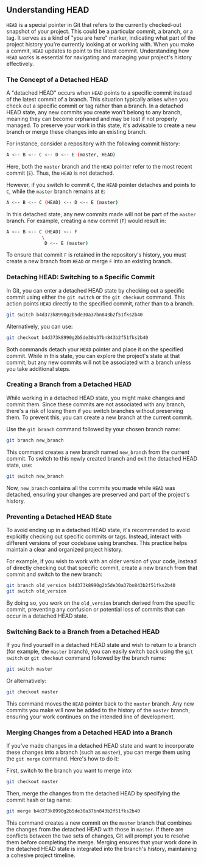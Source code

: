 ## Understanding HEAD

`HEAD` is a special pointer in Git that refers to the currently checked-out snapshot of your project. This could be a particular commit, a branch, or a tag. It serves as a kind of "you are here" marker, indicating what part of the project history you're currently looking at or working with. When you make a commit, `HEAD` updates to point to the latest commit. Understanding how `HEAD` works is essential for navigating and managing your project's history effectively.

### The Concept of a Detached HEAD

A "detached HEAD" occurs when `HEAD` points to a specific commit instead of the latest commit of a branch. This situation typically arises when you check out a specific commit or tag rather than a branch. In a detached HEAD state, any new commits you create won't belong to any branch, meaning they can become orphaned and may be lost if not properly managed. To preserve your work in this state, it's advisable to create a new branch or merge these changes into an existing branch.

For instance, consider a repository with the following commit history:

```bash
A <-- B <-- C <-- D <-- E (master, HEAD)
```

Here, both the `master` branch and the `HEAD` pointer refer to the most recent commit (`E`). Thus, the `HEAD` is not detached.

However, if you switch to commit `C`, the `HEAD` pointer detaches and points to `C`, while the `master` branch remains at `E`:

```bash
A <-- B <-- C (HEAD) <-- D <-- E (master)
```

In this detached state, any new commits made will not be part of the `master` branch. For example, creating a new commit (`F`) would result in:

```bash
A <-- B <-- C (HEAD) <-- F
             \
              D <-- E (master)
```

To ensure that commit `F` is retained in the repository's history, you must create a new branch from `HEAD` or merge `F` into an existing branch.

### Detaching HEAD: Switching to a Specific Commit

In Git, you can enter a detached HEAD state by checking out a specific commit using either the `git switch` or the `git checkout` command. This action points `HEAD` directly to the specified commit, rather than to a branch.

```bash
git switch b4d373k8990g2b5de30a37bn843b2f51fks2b40
```

Alternatively, you can use:

```bash
git checkout b4d373k8990g2b5de30a37bn843b2f51fks2b40
```

Both commands detach your `HEAD` pointer and place it on the specified commit. While in this state, you can explore the project's state at that commit, but any new commits will not be associated with a branch unless you take additional steps.

### Creating a Branch from a Detached HEAD

While working in a detached HEAD state, you might make changes and commit them. Since these commits are not associated with any branch, there's a risk of losing them if you switch branches without preserving them. To prevent this, you can create a new branch at the current commit.

Use the `git branch` command followed by your chosen branch name:

```bash
git branch new_branch
```

This command creates a new branch named `new_branch` from the current commit. To switch to this newly created branch and exit the detached HEAD state, use:

```bash
git switch new_branch
```

Now, `new_branch` contains all the commits you made while `HEAD` was detached, ensuring your changes are preserved and part of the project's history.

### Preventing a Detached HEAD State

To avoid ending up in a detached HEAD state, it's recommended to avoid explicitly checking out specific commits or tags. Instead, interact with different versions of your codebase using branches. This practice helps maintain a clear and organized project history.

For example, if you wish to work with an older version of your code, instead of directly checking out that specific commit, create a new branch from that commit and switch to the new branch:

```bash
git branch old_version b4d373k8990g2b5de30a37bn843b2f51fks2b40
git switch old_version
```

By doing so, you work on the `old_version` branch derived from the specific commit, preventing any confusion or potential loss of commits that can occur in a detached HEAD state.

### Switching Back to a Branch from a Detached HEAD

If you find yourself in a detached HEAD state and wish to return to a branch (for example, the `master` branch), you can easily switch back using the `git switch` or `git checkout` command followed by the branch name:

```bash
git switch master
```

Or alternatively:

```bash
git checkout master
```

This command moves the `HEAD` pointer back to the `master` branch. Any new commits you make will now be added to the history of the `master` branch, ensuring your work continues on the intended line of development.

### Merging Changes from a Detached HEAD into a Branch

If you've made changes in a detached HEAD state and want to incorporate these changes into a branch (such as `master`), you can merge them using the `git merge` command. Here's how to do it:

First, switch to the branch you want to merge into:

```bash
git checkout master
```

Then, merge the changes from the detached HEAD by specifying the commit hash or tag name:

```bash
git merge b4d373k8990g2b5de30a37bn843b2f51fks2b40
```

This command creates a new commit on the `master` branch that combines the changes from the detached HEAD with those in `master`. If there are conflicts between the two sets of changes, Git will prompt you to resolve them before completing the merge. Merging ensures that your work done in the detached HEAD state is integrated into the branch's history, maintaining a cohesive project timeline.
